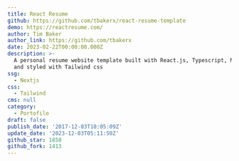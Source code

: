 ```yaml
---
title: React Resume
github: https://github.com/tbakerx/react-resume-template
demo: https://reactresume.com/
author: Tim Baker
author_link: https://github.com/tbakerx
date: 2023-02-22T00:00:00.000Z
description: >-
  A personal resume website template built with React.js, Typescript, Next.js,
  and styled with Tailwind css
ssg:
  - Nextjs
css:
  - Tailwind
cms: null
category:
  - Portofilo
draft: false
publish_date: '2017-12-03T10:05:09Z'
update_date: '2023-12-03T05:11:50Z'
github_star: 1858
github_fork: 1413
---
```

